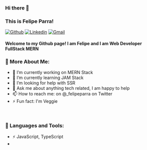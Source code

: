 ### Hi there 👋

### This is Felipe Parra!

[![Github](https://img.shields.io/badge/-Github-000?style=flat&logo=Github&logoColor=white)](https://github.com/felipe-parra)
[![Linkedin](https://img.shields.io/badge/-LinkedIn-blue?style=flat&logo=Linkedin&logoColor=white)](https://www.linkedin.com/in/felipe-parra-ramirez/)
[![Gmail](https://img.shields.io/badge/-Gmail-c14438?style=flat&logo=Gmail&logoColor=white)](mailto:felipeparraramirez@hotmail.com)

#### Welcome to my Github page! I am Felipe and I am Web Developer FullStack MERN


### 🧐 More About Me:


- 🔭 I’m currently working on MERN Stack
- 🌱 I’m currently learning JAM Stack
- 🤔 I’m looking for help with SSR
- 💬 Ask me about anything tech related, I am happy to help
- 📫 How to reach me: on @_felipeparra on Twitter
- ⚡ Fun fact: I'm Veggie

<br>

### 🔨 Languages and Tools:
- ⚡ JavaScript, TypeScript
- 

<!--
**felipe-parra/felipe-parra** is a ✨ _special_ ✨ repository because its `README.md` (this file) appears on your GitHub profile.

Here are some ideas to get you started:

- 🔭 I’m currently working on ...
- 🌱 I’m currently learning ...
- 👯 I’m looking to collaborate on ...
- 🤔 I’m looking for help with ...
- 💬 Ask me about ...
- 📫 How to reach me: ...
- 😄 Pronouns: ...
- ⚡ Fun fact: ...
-->
